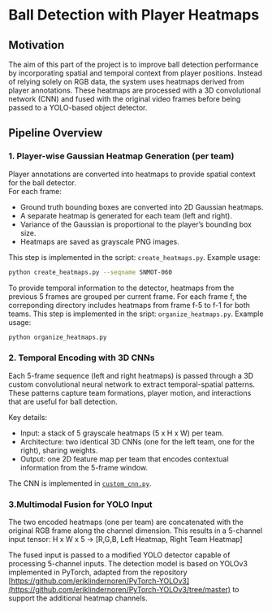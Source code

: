 # Ball Detection with Player Heatmaps

## Motivation
The aim of this part of the project is to improve ball detection performance by incorporating spatial and temporal context from player positions. Instead of relying solely on RGB data, the system uses heatmaps derived from player annotations. These heatmaps are processed with a 3D convolutional network (CNN) and fused with the original video frames before being passed to a YOLO-based object detector.

## Pipeline Overview
### 1. Player-wise Gaussian Heatmap Generation (per team)
   
   Player annotations are converted into heatmaps to provide spatial context for the ball detector.  
   For each frame:
   - Ground truth bounding boxes are converted into 2D Gaussian heatmaps.
   - A separate heatmap is generated for each team (left and right).
   - Variance of the Gaussian is proportional to the player’s bounding box size.
   - Heatmaps are saved as grayscale PNG images.

This step is implemented in the script: `create_heatmaps.py`. Example usage:
```bash
python create_heatmaps.py --seqname SNMOT-060
```
To provide temporal information to the detector, heatmaps from the previous 5 frames are grouped per current frame. For each frame f, the correponding directory includes heatmaps from frame f-5 to f-1 for both teams. This step is implemented in the sript: `organize_heatmaps.py`. Example usage:

```bash
python organize_heatmaps.py
```
### 2. Temporal Encoding with 3D CNNs
Each 5-frame sequence (left and right heatmaps) is passed through a 3D custom convolutional neural network to extract temporal-spatial patterns. These patterns capture team formations, player motion, and interactions that are useful for ball detection.

Key details:
- Input: a stack of 5 grayscale heatmaps (5 x H x W) per team.
- Architecture: two identical 3D CNNs (one for the left team, one for the right), sharing weights.
- Output: one 2D feature map per team that encodes contextual information from the 5-frame window.

The CNN is implemented in [`custom_cnn.py`](https://github.com/carmecorbi/TFM-carme/blob/main/detection/heatmaps/PyTorch-YOLOv3/pytorchyolo/custom_cnn.py).

### 3.Multimodal Fusion for YOLO Input
The two encoded heatmaps (one per team) are concatenated with the original RGB frame along the channel dimension. This results in a 5-channel input tensor: H x W x 5 → [R,G,B, Left Heatmap, Right Team Heatmap]

The fused input is passed to a modified YOLO detector capable of processing 5-channel inputs. The detection model is based on YOLOv3 implemented in PyTorch, adapted from the repository [https://github.com/eriklindernoren/PyTorch-YOLOv3](https://github.com/eriklindernoren/PyTorch-YOLOv3/tree/master) to support the additional heatmap channels.


